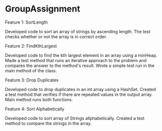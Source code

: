 # GroupAssignment

Feature 1: SortLength

Developed code to sort an array of strings by ascending length. The test checks whether or not the array is in correct order.

Feature 2: FindKthLargest

Developed code to find the kth largest element in an array using a minHeap. Made a test method that runs an iterative approach to the problem and compares the answer to the method's result. Wrote a simple test run in the main method of the class.

Feature 3: Drop Duplicates 

Developed code to drop duplicates in an int array using a HashSet. Created a test method that verifies if there are repeated values in the output array. Main method runs both functions. 

Feature 4: Sort Alphabetically 

Developed code to sort array of Strings allphabetically. Created a test method to compare the strings in the array. 
